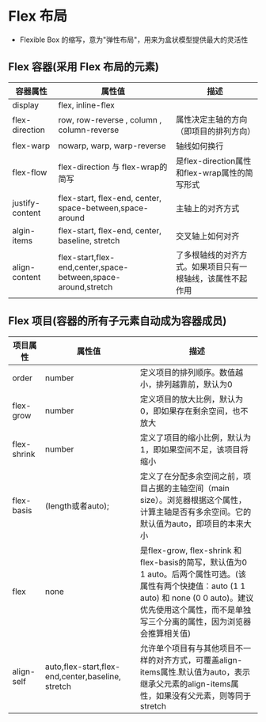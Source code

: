 # Flex 布局
* Flexible Box 的缩写，意为"弹性布局"，用来为盒状模型提供最大的灵活性

## Flex 容器(采用 Flex 布局的元素)
|  容器属性  |  属性值  |  描述  
|   --  | -- | -- 
|  display        | flex, inline-flex | 
| flex-direction  | row, row-reverse , column , column-reverse                    | 属性决定主轴的方向（即项目的排列方向） 
| flex-warp       | nowarp, warp, warp-reverse                                    | 轴线如何换行 
| flex-flow       | flex-direction 与 flex-wrap的简写                              | 是flex-direction属性和flex-wrap属性的简写形式
| justify-content | flex-start, flex-end, center, space-between,space-around      | 主轴上的对齐方式
| algin-items     | flex-start, flex-end, center, baseline, stretch               | 交叉轴上如何对齐
| align-content   | flex-start,flex-end,center,space-between,space-around,stretch | 了多根轴线的对齐方式。如果项目只有一根轴线，该属性不起作用

## Flex 项目(容器的所有子元素自动成为容器成员)
|  项目属性  |  属性值  |  描述  
|   --  | -- | --  
| order        | number    | 定义项目的排列顺序。数值越小，排列越靠前，默认为0 
| flex-grow    | number    | 定义项目的放大比例，默认为0，即如果存在剩余空间，也不放大 
| flex-shrink  | number    | 定义了项目的缩小比例，默认为1，即如果空间不足，该项目将缩小
| flex-basis   | (length或者auto);    | 定义了在分配多余空间之前，项目占据的主轴空间（main size）。浏览器根据这个属性，计算主轴是否有多余空间。它的默认值为auto，即项目的本来大小 
| flex         | none      | 是flex-grow, flex-shrink 和 flex-basis的简写，默认值为0 1 auto。后两个属性可选。(该属性有两个快捷值：auto (1 1 auto) 和 none (0 0 auto)。建议优先使用这个属性，而不是单独写三个分离的属性，因为浏览器会推算相关值)
| align-self   | auto,flex-start,flex-end,center,baseline, stretch    | 允许单个项目有与其他项目不一样的对齐方式，可覆盖align-items属性.默认值为auto，表示继承父元素的align-items属性，如果没有父元素，则等同于stretch
